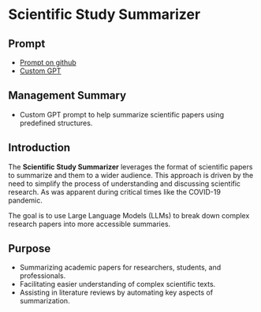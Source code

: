 # Scientific Study Summarizer
## Prompt
* [Prompt on github](https://github.com/zielperson/AI-whispers/edit/master/Scientific%20study%20summarizer/system.md)
* [Custom GPT](https://chatgpt.com/g/g-HkvFTT4wG-science-paper-summarizer)
  
## Management Summary

*   Custom GPT prompt to help summarize scientific papers using predefined structures.

## Introduction

The **Scientific Study Summarizer** leverages the format of scientific papers to summarize and them to a wider audience. 
This approach is driven by the need to simplify the process of understanding and discussing scientific research. As was apparent during critical times like the COVID-19 pandemic. 

The goal is to use Large Language Models (LLMs) to break down complex research papers into more accessible summaries.

## Purpose

*   Summarizing academic papers for researchers, students, and professionals.
*   Facilitating easier understanding of complex scientific texts.
*   Assisting in literature reviews by automating key aspects of summarization.

